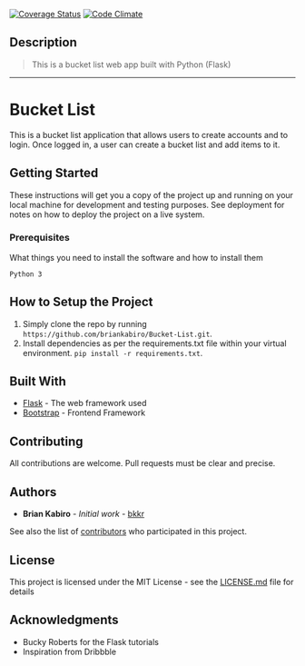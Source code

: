 [![Coverage Status](https://coveralls.io/repos/github/briankabiro/Bucket-List/badge.svg?branch=master)](https://coveralls.io/github/briankabiro/Bucket-List?branch=master)
[![Code Climate](https://codeclimate.com/github/codeclimate/codeclimate/badges/gpa.svg)](https://codeclimate.com/github/briankabiro/Bucket-List)

## Description
> This is a bucket list web app built with Python (Flask)

----

# Bucket List

This is a bucket list application that allows users to create accounts and to login. Once logged in, a user can create a bucket list and add items to it.

## Getting Started

These instructions will get you a copy of the project up and running on your local machine for development and testing purposes. See deployment for notes on how to deploy the project on a live system.

### Prerequisites

What things you need to install the software and how to install them

```
Python 3
```
## How to Setup the Project
1. Simply clone the repo by running ```https://github.com/briankabiro/Bucket-List.git```.
2. Install dependencies as per the requirements.txt file within your virtual environment. ```pip install -r requirements.txt```.


## Built With

* [Flask](http://www.dropwizard.io/1.0.2/docs/) - The web framework used
* [Bootstrap](http://getbootstrap.com/) - Frontend Framework


## Contributing

All contributions are welcome. Pull requests must be clear and precise.

 
## Authors

* **Brian Kabiro** - *Initial work* - [bkkr](https://github.com/briankabiro)

See also the list of [contributors](https://github.com/briankabiro/Bucket-List/contributors) who participated in this project.

## License

This project is licensed under the MIT License - see the [LICENSE.md](LICENSE.md) file for details

## Acknowledgments

* Bucky Roberts for the Flask tutorials
* Inspiration from Dribbble
